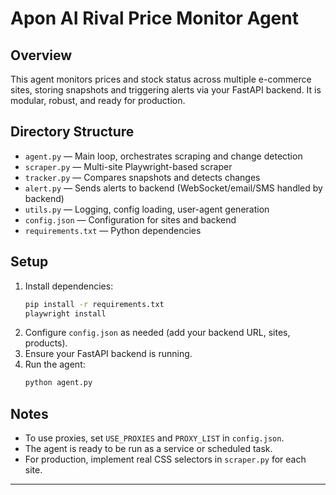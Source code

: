 # Apon AI Rival Price Monitor Agent

## Overview
This agent monitors prices and stock status across multiple e-commerce sites, storing snapshots and triggering alerts via your FastAPI backend. It is modular, robust, and ready for production.

## Directory Structure
- `agent.py` — Main loop, orchestrates scraping and change detection
- `scraper.py` — Multi-site Playwright-based scraper
- `tracker.py` — Compares snapshots and detects changes
- `alert.py` — Sends alerts to backend (WebSocket/email/SMS handled by backend)
- `utils.py` — Logging, config loading, user-agent generation
- `config.json` — Configuration for sites and backend
- `requirements.txt` — Python dependencies

## Setup
1. Install dependencies:
   ```sh
   pip install -r requirements.txt
   playwright install
   ```
2. Configure `config.json` as needed (add your backend URL, sites, products).
3. Ensure your FastAPI backend is running.
4. Run the agent:
   ```sh
   python agent.py
   ```

## Notes
- To use proxies, set `USE_PROXIES` and `PROXY_LIST` in `config.json`.
- The agent is ready to be run as a service or scheduled task.
- For production, implement real CSS selectors in `scraper.py` for each site.

---
